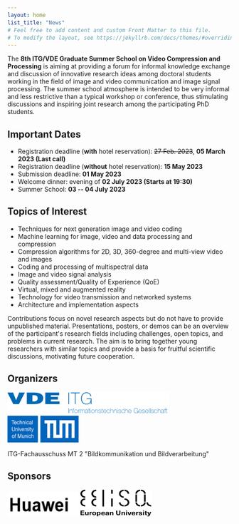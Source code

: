 ```yaml
---
layout: home
list_title: "News"
# Feel free to add content and custom Front Matter to this file.
# To modify the layout, see https://jekyllrb.com/docs/themes/#overriding-theme-defaults
---
```



The **8th ITG/VDE Graduate Summer School on Video Compression and Processing** is aiming at providing a forum for informal knowledge exchange and discussion of innovative research ideas among doctoral students working in the field of image and video communication and image signal processing. 
The summer school atmosphere is intended to be very informal and less restrictive than a typical workshop or conference, thus stimulating discussions and inspiring joint research among the participating PhD students. 

## Important Dates

<!-- * Pre-School Event: evening of **03 July 2023**  -->
* Registration deadline (**with** hotel reservation): ~~27 Feb. 2023~~, **05 March 2023 (Last call)**
* Registration deadline (**without** hotel reservation): **15 May 2023**
* Submission deadline: **01 May 2023**
* Welcome dinner: evening of **02 July 2023 (Starts at 19:30)**
* Summer School: **03 -- 04 July 2023** 

<!-- For the registration, the [SVCP2023 Registration](/assets/images/SVCP2023_Registration.pdf) form needs to be filled in, signed and returned to [Etienne.Mayer@tum.de](etienne.mayer@tum.de) -->

## Topics of Interest

* Techniques for next generation image and video coding
* Machine learning for image, video and data processing and compression
* Compression algorithms for 2D, 3D, 360-degree and multi-view video and images
* Coding and processing of multispectral data
* Image and video signal analysis
* Quality assessment/Quality of Experience (QoE)
* Virtual, mixed and augmented reality
* Technology for video transmission and networked systems
* Architecture and implementation aspects

Contributions focus on novel research aspects but do not have to provide unpublished material. Presentations, posters, or demos can be an overview of the participant's research fields including challenges, open topics, and problems in current research. 
The aim is to bring together young researchers with similar topics and provide a basis for fruitful scientific discussions, motivating future cooperation.

## Organizers 

![VDE logo](/assets/images/vde-logo.png) 
![ITG logo](/assets/images/itg-logo.png)
<img src="/assets/images/tum-logo.png" width="160" height="60">

ITG-Fachausschuss MT 2 "Bildkommunikation und Bildverarbeitung"

## Sponsors
<!-- **Huawei** -->
<img src="/assets/images/huawei-logo.PNG" width="160" height="55">

<img src="/assets/images/eelisa-logo-v1.png" width="160" height="60">
<!-- ![Eelisa logo](/assets/images/eelisa-logo-v1.png) -->

